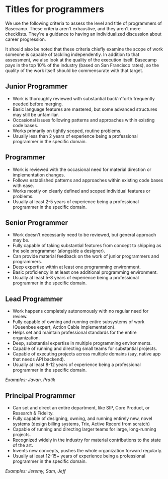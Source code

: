 # Titles for programmers

We use the following criteria to assess the level and title of programmers of Basecamp. These criteria aren't exhaustive, and they aren't mere checklists. They're a guidance to having an individualized discussion about career progression.

It should also be noted that these criteria chiefly examine the scope of work someone is capable of tackling independently. In addition to that assessment, we also look at the quality of the execution itself. Basecamp pays in the top 10% of the industry (based on San Francisco rates), so the quality of the work itself should be commensurate with that target.

## Junior Programmer

* Work is thoroughly reviewed with substantial back'n'forth frequently needed before merging.
* Basic language features are mastered, but some advanced structures may still be unfamiliar.
* Occasional issues following patterns and approaches within existing code bases.
* Works primarily on tightly scoped, routine problems.
* Usually less than 2 years of experience being a professional programmer in the specific domain.

## Programmer

* Work is reviewed with the occasional need for material direction or implementation changes.
* Follows established patterns and approaches within existing code bases with ease.
* Works mostly on clearly defined and scoped individual features or problems.
* Usually at least 2-5 years of experience being a professional programmer in the specific domain.

## Senior Programmer

* Work doesn't necessarily need to be reviewed, but general approach may be.
* Fully capable of taking substantial features from concept to shipping as the sole programmer (alongside a designer).
* Can provide material feedback on the work of junior programmers and programmers.
* Deep expertise within at least one programming environment.
* Basic proficiency in at least one additional programming environment.
* Usually at least 5-8 years of experience being a professional programmer in the specific domain.

## Lead Programmer

* Work happens completely autonomously with no regular need for review.
* Fully capable of owning and running entire subsystems of work (Queenbee expert, Action Cable implementation).
* Helps set and maintain professional standards for the entire organization.
* Deep, substantial expertise in multiple programming environments.
* Capable of running and directing small teams for substantial projects.
* Capable of executing projects across multiple domains (say, native app that needs API backend).
* Usually at least 8-12 years of experience being a professional programmer in the specific domain.

_Examples: Javan, Pratik_

## Principal Programmer

* Can set and direct an entire department, like SIP, Core Product, or Research & Fidelity.
* Fully capable of designing, owning, and running entirely new, novel systems (design billing systems, Trix, Active Record from scratch)
* Capable of running and directing larger teams for large, long-running projects.
* Recognized widely in the industry for material contributions to the state of the art.
* Invents new concepts, pushes the whole organization forward regularly.
* Usually at least 12-15+ years of experience being a professional programmer in the specific domain.

_Examples: Jeremy, Sam, Jeff_
